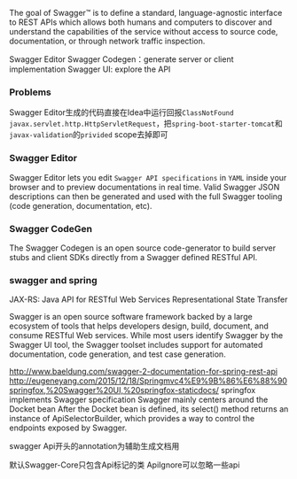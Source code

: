 The goal of Swagger™ is to define a standard, language-agnostic interface to REST APIs which allows both humans and computers to discover and understand the capabilities of the service without access to source code, documentation, or through network traffic inspection.

Swagger Editor
Swagger Codegen：generate server or client implementation
Swagger UI: explore the API

### Problems
Swagger Editor生成的代码直接在Idea中运行回报`ClassNotFound javax.servlet.http.HttpServletRequest`，把`spring-boot-starter-tomcat`和`javax-validation`的`privided` scope去掉即可
### Swagger Editor
Swagger Editor lets you edit `Swagger API specifications` in `YAML` inside your browser and to preview documentations in real time. Valid Swagger JSON descriptions can then be generated and used with the full Swagger tooling (code generation, documentation, etc).
### Swagger CodeGen
The Swagger Codegen is an open source code-generator to build server stubs and client SDKs directly from a Swagger defined RESTful API.
### swagger and spring
JAX-RS: Java API for RESTful Web Services
	Representational State Transfer

Swagger is an open source software framework backed by a large ecosystem of tools that helps developers design, build, document, and consume RESTful Web services. While most users identify Swagger by the Swagger UI tool, the Swagger toolset includes support for automated documentation, code generation, and test case generation.

http://www.baeldung.com/swagger-2-documentation-for-spring-rest-api
http://eugeneyang.com/2015/12/18/Springmvc4%E9%9B%86%E6%88%90springfox,%20Swagger%20UI,%20springfox-staticdocs/
springfox implements Swagger specification
Swagger mainly centers around the Docket bean
After the Docket bean is defined, its select() method returns an instance of ApiSelectorBuilder, which provides a way to control the endpoints exposed by Swagger.

swagger Api开头的annotation为辅助生成文档用

默认Swagger-Core只包含Api标记的类
ApiIgnore可以忽略一些api
